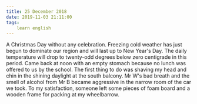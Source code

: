 ```yaml
---
title: 25 December 2018
date: 2019-11-03 21:11:00
tags:
    learn english
---
```


A Christmas Day without any celebration.
Freezing cold weather has just begun to dominate our region and will last up to New Year's Day. The daily temperature will drop to twenty-odd degrees below zero centigrade in this period. 
Came back at noon with an empty stomach because no lunch was offered to us by the school. The first thing to do was shaving my head and chin in the shining daylight at the south balcony. 
Mr W's bad breath and the smell of alcohol from Mr B became aggressive in the narrow room of the car we took. 
To my satisfaction, someone left some pieces of foam board and a wooden frame for packing at my wheelbarrow. 